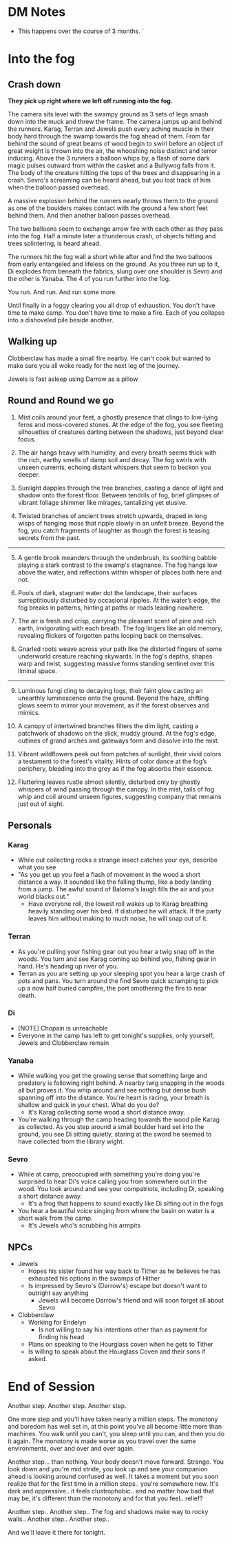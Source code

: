 # DM Notes
- This happens over the course of 3 months.
`


# Into the fog
## Crash down

**They pick up right where we left off running into the fog.**


The camera sits level with the swampy ground as 3 sets of legs smash down into the muck and threw the frame. The camera jumps up and behind the runners. Karag, Terran and Jewels push every aching muscle in their body hard through the swamp towards the fog ahead of them. From far behind the sound of great beams of wood begin to swirl before an object of great weight is thrown into the air, the whooshing noise distinct and terror inducing. Above the 3 runners a balloon whips by, a flash of some dark magic pulses outward from within the casket and a Bullywog falls from it. The body of the creature hitting the tops of the trees and disappearing in a crash. Sevro's screaming can be heard ahead, but you lost track of him when the balloon passed overhead.

A massive explosion behind the runners nearly throws them to the ground as one of the boulders makes contact with the ground a few short feet behind them. And then another balloon passes overhead.

The two balloons seem to exchange arrow fire with each other as they pass into the fog. Half a minute later a thunderous crash, of objects hitting and trees splintering, is heard ahead. 

The runners hit the fog wall a short while after and find the two balloons from early entangeled and lifeless on the ground. As you three run up to it, Di explodes from beneath the fabrics, slung over one shoulder is Sevro and the other is Yanaba. The 4 of you run further into the fog.

You run. 
And run. 
And run some more.

Until finally in a foggy clearing you all drop of exhaustion. You don't have time to make camp. You don't have time to make a fire. Each of you collapse into a dishoveled pile beside another.

## Walking up

Clobberclaw has made a small fire nearby. He can't cook but wanted to make sure you all woke ready for the next leg of the journey.

Jewels is fast asleep using Darrow as a pillow

## Round and Round we go
1. Mist coils around your feet, a ghostly presence that clings to low-lying ferns and moss-covered stones. At the edge of the fog, you see fleeting silhouettes of creatures darting between the shadows, just beyond clear focus.

2. The air hangs heavy with humidity, and every breath seems thick with the rich, earthy smells of damp soil and decay. The fog swirls with unseen currents, echoing distant whispers that seem to beckon you deeper.

3. Sunlight dapples through the tree branches, casting a dance of light and shadow onto the forest floor. Between tendrils of fog, brief glimpses of vibrant foliage shimmer like mirages, tantalizing yet elusive.

4. Twisted branches of ancient trees stretch upwards, draped in long wisps of hanging moss that ripple slowly in an unfelt breeze. Beyond the fog, you catch fragments of laughter as though the forest is teasing secrets from the past.

---

5. A gentle brook meanders through the underbrush, its soothing babble playing a stark contrast to the swamp's stagnance. The fog hangs low above the water, and reflections within whisper of places both here and not.

6. Pools of dark, stagnant water dot the landscape, their surfaces surreptitiously disturbed by occasional ripples. At the water’s edge, the fog breaks in patterns, hinting at paths or roads leading nowhere.

7. The air is fresh and crisp, carrying the pleasant scent of pine and rich earth, invigorating with each breath. The fog lingers like an old memory, revealing flickers of forgotten paths looping back on themselves.

8. Gnarled roots weave across your path like the distorted fingers of some underworld creature reaching skywards. In the fog's depths, shapes warp and twist, suggesting massive forms standing sentinel over this liminal space.

---

9. Luminous fungi cling to decaying logs, their faint glow casting an unearthly luminescence onto the ground. Beyond the haze, shifting glows seem to mirror your movement, as if the forest observes and mimics.

10. A canopy of intertwined branches filters the dim light, casting a patchwork of shadows on the slick, muddy ground. At the fog's edge, outlines of grand arches and gateways form and dissolve into the mist.

11. Vibrant wildflowers peek out from patches of sunlight, their vivid colors a testament to the forest's vitality. Hints of color dance at the fog’s periphery, bleeding into the grey as if the fog absorbs their essence.

12. Fluttering leaves rustle almost silently, disturbed only by ghostly whispers of wind passing through the canopy. In the mist, tails of fog whip and coil around unseen figures, suggesting company that remains just out of sight.

## Personals
### Karag
- While out collecting rocks a strange insect catches your eye, describe what you see
- "As you get up you feel a flash of movement in the wood a short distance a way. It sounded like the falling thump, like a body landing from a jump. The awful sound of Balorna's laugh fills the air and your world blacks out."
    - Have everyone roll, the lowest roll wakes up to Karag breathing heavily standing over his bed. If disturbed he will attack. If the party leaves him without making to much noise, he will snap out of it.

### Terran
- As you're pulling your fishing gear out you hear a twig snap off in the woods. You turn and see Karag coming up behind you, fishing gear in hand. He's heading up river of you.
- Terran as you are setting up your sleeping spot you hear a large crash of pots and pans. You turn around the find Sevro quick scramping to pick up a now half buried campfire, the port smothering the fire to near death.

### Di
- [NOTE] Chopain is unreachable
- Everyone in the camp has left to get tonight's supplies, only yourself, Jewels and Clobberclaw remain

### Yanaba
- While walking you get the growing sense that something large and predatory is following right behind. A nearby twig snapping in the woods all but proves it. You whip around and see nothing but dense bush spanning off into the distance. You're heart is racing, your breath is shallow and quick in your chest. What do you do? 
    - It's Karag collecting some wood a short distance away.
- You're walking through the camp heading towards the wood pile Karag as collected. As you step around a small boulder hard set into the ground, you see Di sitting quietly, staring at the sword he seemed to have collected from the library wight.

### Sevro
- While at camp, preoccupied with something you're doing you're surprised to hear Di's voice calling you from somewhere out in the wood. You look around and see your compatriots, including Di, speaking a short distance away.
    - It's a frog that happens to sound exactly like Di sitting out in the fogs
- You hear a beautiful voice singing from where the basin on water is a short walk from the camp.
    - It's Jewels who's scrubbing his armpits


## NPCs
- Jewels
    - Hopes his sister found her way back to Tither as he believes he has exhausted his options in the swamps of Hither
    - Is impressed by Sevro's (Darrow's) escape but doesn't want to outright say anything
        - Jewels will become Darrow's friend and will soon forget all about Sevro
- Clobberclaw
    - Working for Endelyn
        - Is not willing to say his intentions other than as payment for finding his head
    - Plans on speaking to the Hourglass coven when he gets to Tither
    - Is willing to speak about the Hourglass Coven and their sons if asked. 

# End of Session
Another step. Another step. Another step. 

One more step and you'll have taken nearly a million steps. The monotony and boredom has well set in, at this point you've all become little more than machines. You walk until you can't, you sleep until you can, and then you do it again. The monotony is made worse as you travel over the same environments, over and over and over again.

Another step... than nothing. Your body doesn't move forward. Strange. You look down and you're mid stride, you look up and see your companion ahead is looking around confused as well. It takes a moment but you soon realize that for the first time in a million steps.. you're somewhere new. It's dark and oppressive.. it feels clustrophobic.. and no matter how bad that may be, it's different than the monotony and for that you feel.. relief?

Another step.. Another step.. The fog and shadows make way to rocky walls..
Another step.. Another step.. 

And we'll leave it there for tonight.

